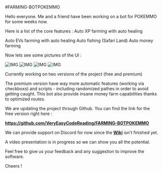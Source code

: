 #FARMING-BOTPOKEMMO

Hello everyone.
Me and a friend have been working on a bot for POKEMMO for some weeks now.

Here is a list of the core features :
Auto XP farming with auto healing

  Auto EVs farming with auto healing
  Auto fishing (Safari Land)
  Auto money farming

Now lets see some pictures of the UI :

![IMG](https://i.imgur.com/j6tIRb9.png)
![IMG](https://i.imgur.com/fxyEdym.png)
![IMG](https://i.imgur.com/gzDORgk.png)
![IMG](https://i.imgur.com/JB0PuYH.png)

Currently working on two versions of the project (free and premium)

The premium version have way more automatic features (working via checkboxs) and scripts - including randomized pathes in order to avoid getting caught. This bot also provide insane money farm capabilities thanks to optimized routes.

We are updating the project through Github. You can find the link for the free version right here :

**https://github.com/VeryEasyCodeReading/FARMING-BOTPOKEMMO**

We can provide support on Discord for now since the [**Wiki**](https://github.com/VeryEasyCodeReading/FARMING-BOTPOKEMMO/wiki) isn't finished yet.

A video presentation is in progress so we can show you all the potential.

Feel free to give us your feedback and any suggestion to improve the software.

Cheers !
